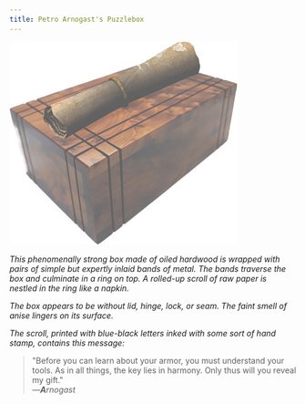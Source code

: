 ```yaml
---
title: Petro Arnogast's Puzzlebox
---
```


![Petro's Puzzlebox](../static/petros-puzzlebox.jpg)

*This phenomenally strong box made of oiled hardwood is wrapped with pairs of simple but expertly inlaid bands of metal. The bands traverse the box and culminate in a ring on top. A rolled-up scroll of raw paper is nestled in the ring like a napkin.*

*The box appears to be without lid, hinge, lock, or seam. The faint smell of anise lingers on its surface.*

*The scroll, printed with blue-black letters inked with some sort of hand stamp, contains this message:*

>"Before you can learn about your armor, you must understand your tools. As in all things, the key lies in harmony. Only thus will you reveal my gift." <br />  *—**A**rnogast*
>